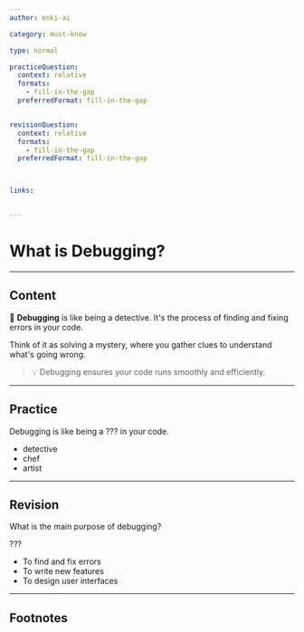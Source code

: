 ```yaml
---
author: enki-ai

category: must-know

type: normal

practiceQuestion:
  context: relative
  formats:
    - fill-in-the-gap
  preferredFormat: fill-in-the-gap


revisionQuestion:
  context: relative
  formats:
    - fill-in-the-gap
  preferredFormat: fill-in-the-gap



links:


---
```


# What is Debugging?

---
## Content

🚀 **Debugging** is like being a detective. It's the process of finding and fixing errors in your code.

Think of it as solving a mystery, where you gather clues to understand what's going wrong.

> 💡 Debugging ensures your code runs smoothly and efficiently.


---
## Practice

Debugging is like being a ??? in your code.

- detective
- chef
- artist


---
## Revision

What is the main purpose of debugging?

???

- To find and fix errors
- To write new features
- To design user interfaces


---
## Footnotes



